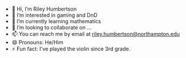- 👋 Hi, I’m Riley Humbertson
- 👀 I’m interested in gaming and DnD
- 🌱 I’m currently learning mathematics
- 💞️ I’m looking to collaborate on ...
- 📫 You can reach me by email at riley.humbertson@northampton.edu
- 😄 Pronouns: He/Him
- ⚡ Fun fact: I've played the violin since 3rd grade. 

<!---
drpancake04/drpancake04 is a ✨ special ✨ repository because its `README.md` (this file) appears on your GitHub profile.
You can click the Preview link to take a look at your changes.
--->
